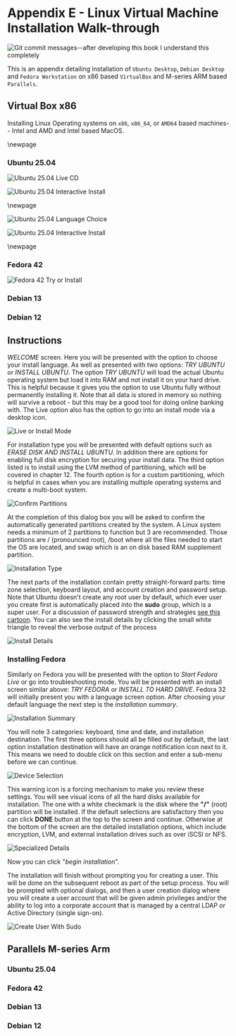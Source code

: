 # Appendix E - Linux Virtual Machine Installation Walk-through

![*Git commit messages--after developing this book I understand this completely*](images/Chapter-Header/Appendix-E/fight.png "Image of XKCD cartoon number 340 Fight")

This is an appendix detailing installation of `Ubuntu Desktop`, `Debian Desktop` and `Fedora Workstation` on x86 based `VirtualBox` and M-series ARM based `Parallels`.

## Virtual Box x86

Installing Linux Operating systems on `x86`, `x86_64`, or `AMD64` based machines-- Intel and AMD and Intel based MacOS.

\newpage

### Ubuntu 25.04

![*Ubuntu 25.04 Live CD*](images/Appendix-E/ubuntu/livecd.png "image of live CD installation option.")

![*Ubuntu 25.04 Interactive Install*](images/Appendix-E/ubuntu/interactive-install.png "image of interactive installation option.")

\newpage

![*Ubuntu 25.04 Language Choice*](images/Appendix-E/ubuntu/test2.png "image of language selection.")

![*Ubuntu 25.04 Interactive Install*](images/Appendix-E/ubuntu/lang.png "image of language selection.")

\newpage

### Fedora 42

![*Fedora 42 Try or Install*](images/Appendix-E/fedora/try-or-install.png "image of Try or Install Fedora 42")

### Debian 13


### Debian 12

## Instructions

*WELCOME* screen. Here you will be presented with the option to choose your install language. As well as presented with two options: *TRY UBUNTU* or *INSTALL UBUNTU*. The option *TRY UBUNTU* will load the actual Ubuntu operating system but load it into RAM and not install it on your hard drive. This is helpful because it gives you the option to use Ubuntu fully without permanently installing it. Note that all data is stored in memory so nothing will survive a reboot - but this may be a good tool for doing online banking with. The Live option also has the option to go into an install mode via a desktop icon.

![*Live or Install Mode*](images/Chapter-03/ubuntu-install/live-install.png "Live Install")

For installation type you will be presented with default options such as *ERASE DISK AND INSTALL UBUNTU*. In addition there are options for enabling full disk encryption for securing your install data. The third option listed is to install using the LVM method of partitioning, which will be covered in chapter 12. The fourth option is for a custom partitioning, which is helpful in cases when you are installing multiple operating systems and create a multi-boot system.

![*Confirm Partitions*](images/Chapter-03/ubuntu-install/installation-type.png "Installation Type")

At the completion of this dialog box you will be asked to confirm the automatically generated partitions created by the system. A Linux system needs a minimum of 2 partitions to function but 3 are recommended. Those partitions are / (pronounced root), /boot where all the files needed to start the OS are located, and swap which is an on disk based RAM supplement partition.

![*Installation Type*](images/Chapter-03/ubuntu-install/updates-and-other-software.png "Updates and Other Software")

The next parts of the installation contain pretty straight-forward parts: time zone selection, keyboard layout, and account creation and password setup. Note that Ubuntu doesn't create any root user by default, which ever user you create first is automatically placed into the **sudo** group, which is a super user. For a discussion of password strength and strategies [see this cartoon](http://imgs.xkcd.com/comics/password_strength.png "Password Strength Argument"). You can also see the install details by clicking the small white triangle to reveal the verbose output of the process

![*Install Details*](images/Chapter-03/ubuntu-install/user-account.png "User Account Details")

### Installing Fedora

Similarly on Fedora you will be presented with the option to *Start Fedora Live* or go into troubleshooting mode. You will be presented with an install screen similar above: *TRY FEDORA* or *INSTALL TO HARD DRIVE*. Fedora 32 will initially present you with a language screen option. After choosing your default language the next step is the *installation summary*.

![*Installation Summary*](images/Chapter-03/fedora-install/installation-summary.png "Installation Summary")

You will note 3 categories: keyboard, time and date, and installation destination. The first three options should all be filled out by default, the last option installation destination will have an orange notification icon next to it. This means we need to double click on this section and enter a sub-menu before we can continue.

![*Device Selection*](images/Chapter-03/fedora-install/device-selection-370-by-200.png "Device Selection")

This warning icon is a forcing mechanism to make you review these settings. You will see visual icons of all the hard disks available for installation. The one with a white checkmark is the disk where the __"/"__ (root) partition will be installed. If the default selections are satisfactory then you can click __DONE__ button at the top to the screen and continue.  Otherwise at the bottom of the screen are the detailed installation options, which include encryption, LVM, and external installation drives such as over iSCSI or NFS.

![*Specialized Details*](images/Chapter-03/fedora-install/specialized-disks-330-by-200.png "Specialized Details")

Now you can click "*begin installation*".

The installation will finish without prompting you for creating a user. This will be done on the subsequent reboot as part of the setup process. You will be prompted with optional dialogs, and then a user creation dialog where you will create a user account that will be given admin privileges and/or the ability to log into a corporate account that is managed by a central LDAP or Active Directory (single sign-on).

![*Create User With Sudo*](images/Chapter-03/fedora-install/user-account-fedora.png "Create User With Sudo")

## Parallels M-series Arm

### Ubuntu 25.04

### Fedora 42

### Debian 13

### Debian 12